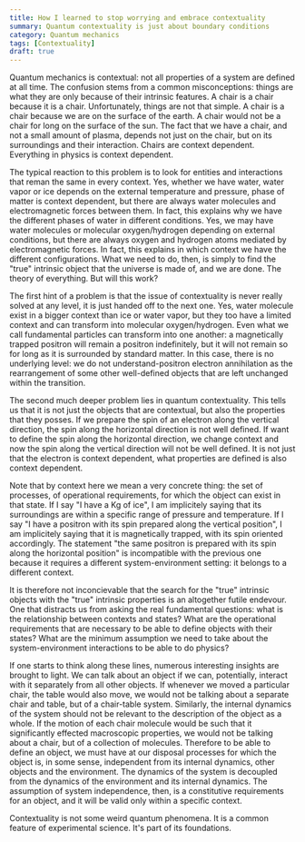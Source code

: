 ```yaml
---
title: How I learned to stop worrying and embrace contextuality
summary: Quantum contextuality is just about boundary conditions
category: Quantum mechanics
tags: [Contextuality]
draft: true
---
```


Quantum mechanics is contextual: not all properties of a system are defined at all time. The confusion stems from a common misconceptions: things are what they are only because of their intrinsic features. A chair is a chair because it is a chair.  Unfortunately, things are not that simple. A chair is a chair because we are on the surface of the earth. A chair would not be a chair for long on the surface of the sun. The fact that we have a chair, and not a small amount of plasma, depends not just on the chair, but on its surroundings and their interaction. Chairs are context dependent. Everything in physics is context dependent.

The typical reaction to this problem is to look for entities and interactions that reman the same in every context. Yes, whether we have water, water vapor or ice depends on the external temperature and pressure, phase of matter is context dependent, but there are always water molecules and electromagnetic forces between them. In fact, this explains why we have the different phases of water in different conditions. Yes, we may have water molecules or molecular oxygen/hydrogen depending on external conditions, but there are always oxygen and hydrogen atoms mediated by electromagnetic forces. In fact, this explains in which context we have the different configurations. What we need to do, then, is simply to find the "true" intrinsic object that the universe is made of, and we are done. The theory of everything. But will this work?

The first hint of a problem is that the issue of contextuality is never really solved at any level, it is just handed off to the next one. Yes, water molecule exist in a bigger context than ice or water vapor, but they too have a limited context and can transform into molecular oxygen/hydrogen. Even what we call fundamental particles can transform into one another: a magnetically trapped positron will remain a positron indefinitely, but it will not remain so for long as it is surrounded by standard matter. In this case, there is no underlying level: we do not understand-positron electron annihilation as the rearrangement of some other well-defined objects that are left unchanged within the transition.

The second much deeper problem lies in quantum contextuality. This tells us that it is not just the objects that are contextual, but also the properties that they posses. If we prepare the spin of an electron along the vertical direction, the spin along the horizontal direction is not well defined. If want to define the spin along the horizontal direction, we change context and now the spin along the vertical direction will not be well defined. It is not just that the electron is context dependent, what properties are defined is also context dependent.

Note that by context here we mean a very concrete thing: the set of processes, of operational requirements, for which the object can exist in that state. If I say "I have a Kg of ice", I am implicitely saying that its surroundings are within a specific range of pressure and temperature. If I say "I have a positron with its spin prepared along the vertical position", I am implicitely saying that it is magnetically trapped, with its spin oriented accordingly. The statement "the same positron is prepared with its spin along the horizontal position" is incompatible with the previous one because it requires a different system-environment setting: it belongs to a different context.

It is therefore not inconcievable that the search for the "true" intrinsic objects with the "true" intrinsic properties is an altogether futile endevour. One that distracts us from asking the real fundamental questions: what is the relationship between contexts and states? What are the operational requirements that are necessary to be able to define objects with their states? What are the minimum assumption we need to take about the system-environment interactions to be able to do physics?

If one starts to think along these lines, numerous interesting insights are brought to light. We can talk about an object if we can, potentially, interact with it separately from all other objects. If whenever we moved a particular chair, the table would also move, we would not be talking about a separate chair and table, but of a chair-table system. Similarly, the internal dynamics of the system should not be relevant to the description of the object as a whole. If the motion of each chair molecule would be such that it significantly effected macroscopic properties, we would not be talking about a chair, but of a collection of molecules. Therefore to be able to define an object, we must have at our disposal processes for which the object is, in some sense, independent from its internal dynamics, other objects and the environment. The dynamics of the system is decoupled from the dynamics of the environment and its internal dynamics. The assumption of system independence, then, is a constitutive requirements for an object, and it will be valid only within a specific context.

Contextuality is not some weird quantum phenomena. It is a common feature of experimental science. It's part of its foundations.